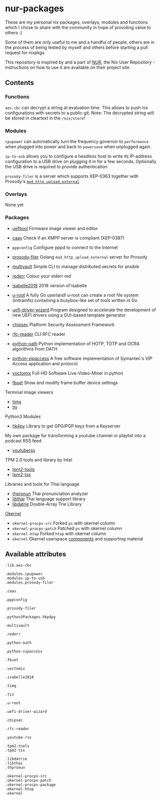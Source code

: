 # nur-packages

These are my personal nix packages, overlays, modules and functions which I chose to share with the community in hope of providing value to others :)

Some of them are only useful to me and a handful of people, others are in the process of being tested by myself and others before starting a pull request for nixpkgs.

This repository is inspired by and a part of [NUR](https://github.com/nix-community/NUR), the Nix User Repository - instructions on how to use it are available on their project site.

## Contents

### Functions
`aes-cbc` can decrypt a string at evaluation time. This allows to push nix configurations with secrets to a public git. Note: The decrypted string will be stored in cleartext in the `/nix/store`!

### Modules
`cpupower` can automatically turn the frequency governor to `performance` when plugged into power and back to `powersave` when unplugged again.

`ip-to-usb` allows you to configure a headless host to write its IP-address configuration to a USB drive on plugging it in for a few seconds.
Optionally the USB drive is required to provide authentication.

`prosody-filer` is a server which supports XEP-0363 together with Prosody's [`mod_http_upload_external`](https://modules.prosody.im/mod_http_upload_external.html)

### Overlays
None yet

### Packages
- [uefitool](https://github.com/LongSoft/UEFITool) Firmware image viewer and editor
- [caas](https://github.com/iNPUTmice/caas) Check if an XMPP server is compliant (XEP-0387)
- `pppconfig` Configure pppd to connect to the Internet
- [prosody-filer](https://github.com/ThomasLeister/prosody-filer) Golang `mod_http_upload_external` server for Prosody
- [multivault](https://github.com/Selfnet/multivault) Simple CLI to manage distributed secrets for ansible
- [rederr](https://github.com/poettering/rederr) Colour your stderr red
- [isabelle2018](https://isabelle.in.tum.de/) 2018 version of Isabelle
- [u-root](https://github.com/u-root/u-root) A fully Go userland! u-root can create a root file system (initramfs) containing a busybox-like set of tools written in Go
- [uefi-driver-wizard](https://github.com/tianocore/tianocore.github.io/wiki/UEFI-Driver-Wizard) Program designed to accelerate the development of new UEFI drivers using a GUI-based template generator
- [chipsec](https://github.com/chipsec/chipsec) Platform Security Assessment Framework
- [rfc-reader](https://github.com/monsieurh/rfc_reader) CLI RFC reader

- [python-oath](https://github.com/bdauvergne/python-oath) Python implementation of HOTP, TOTP and OCRA algorithms from OATH
- [python-vipaccess](https://github.com/dlenski/python-vipaccess) A free software implementation of Symantec's VIP Access application and protocol

- [voctomix](https://github.com/voc/voctomix) Full-HD Software Live-Video-Mixer in python
- [fbset](http://users.telenet.be/geertu/Linux/fbdev) Show and modify frame buffer device settings

Terminal image viewers
- [timg](https://github.com/hzeller/timg/)
- [tiv](https://github.com/stefanhaustein/TerminalImageViewer/releases)

Python3 Modules
- [hk4py](https://github.com/Selfnet/hkp4py) Library to get GPG/PGP keys from a Keyserver

My own package for transforming a youtube channel or playlist into a podcast RSS feed
- [youtuberss](https://github.com/JohnAZoidberg/youtuberss)

TPM 2.0 tools and library by Intel
- [tpm2-tools](https://github.com/tpm2-software/tpm2-tools)
- [tpm2-tss](https://github.com/tpm2-software/tpm2-tss)

Libraries and tools for Thai language
- [thpronun](https://github.com/tlwg/thpronun) Thai pronunciation analyzer
- [libthai](https://github.com/tlwg/libthai) Thai language support library
- [libdatrie](https://github.com/tlwg/libdatrie) Double-Array Trie Library

[Okernel](https://github.com/linux-okernel/linux-okernel)
- `okernel-procps-src` Forked `ps` with okernel column
- `okernel-procps-patch` Patched `ps` with okernel column
- `okernel-htop` Forked `htop` with okernel column
- `okernel` Okernel userspace [components](https://github.com/linux-okernel/linux-okernel-components) and supporting material

## Available attributes
```
.lib.aes-cbc

.modules.cpupower
.modules.ip-to-usb
.modules.prosody-filer

.caas

.pppconfig

.prosody-filer

.python3Packages.hkp4py

.multivault

.rederr

.python-oath

.python-vipaccess

.fbset

.voctomix

.isabelle2018

.timg

.tiv

.u-root

.uefi-driver-wizard

.chipsec

.rfc-reader

.youtube-rss

.tpm2-tools
.tpm2-tss

.libdatrie
.libthai
.thpronun

.okernel-procps-src
.okernel-procps-patch
.okernel-procps-package
.okernel-htop
.okernel
```
